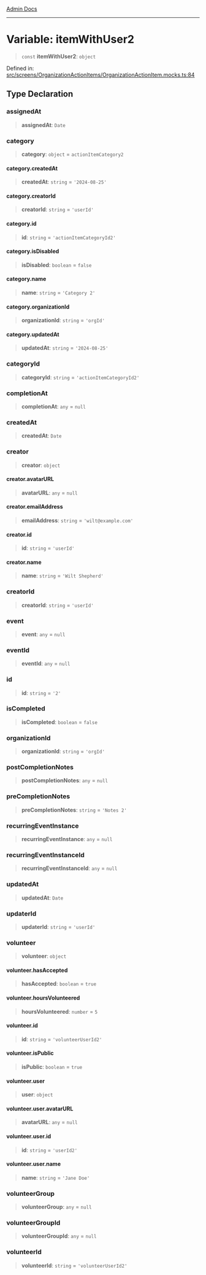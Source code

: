 [Admin Docs](/)

***

# Variable: itemWithUser2

> `const` **itemWithUser2**: `object`

Defined in: [src/screens/OrganizationActionItems/OrganizationActionItem.mocks.ts:84](https://github.com/PalisadoesFoundation/talawa-admin/blob/main/src/screens/OrganizationActionItems/OrganizationActionItem.mocks.ts#L84)

## Type Declaration

### assignedAt

> **assignedAt**: `Date`

### category

> **category**: `object` = `actionItemCategory2`

#### category.createdAt

> **createdAt**: `string` = `'2024-08-25'`

#### category.creatorId

> **creatorId**: `string` = `'userId'`

#### category.id

> **id**: `string` = `'actionItemCategoryId2'`

#### category.isDisabled

> **isDisabled**: `boolean` = `false`

#### category.name

> **name**: `string` = `'Category 2'`

#### category.organizationId

> **organizationId**: `string` = `'orgId'`

#### category.updatedAt

> **updatedAt**: `string` = `'2024-08-25'`

### categoryId

> **categoryId**: `string` = `'actionItemCategoryId2'`

### completionAt

> **completionAt**: `any` = `null`

### createdAt

> **createdAt**: `Date`

### creator

> **creator**: `object`

#### creator.avatarURL

> **avatarURL**: `any` = `null`

#### creator.emailAddress

> **emailAddress**: `string` = `'wilt@example.com'`

#### creator.id

> **id**: `string` = `'userId'`

#### creator.name

> **name**: `string` = `'Wilt Shepherd'`

### creatorId

> **creatorId**: `string` = `'userId'`

### event

> **event**: `any` = `null`

### eventId

> **eventId**: `any` = `null`

### id

> **id**: `string` = `'2'`

### isCompleted

> **isCompleted**: `boolean` = `false`

### organizationId

> **organizationId**: `string` = `'orgId'`

### postCompletionNotes

> **postCompletionNotes**: `any` = `null`

### preCompletionNotes

> **preCompletionNotes**: `string` = `'Notes 2'`

### recurringEventInstance

> **recurringEventInstance**: `any` = `null`

### recurringEventInstanceId

> **recurringEventInstanceId**: `any` = `null`

### updatedAt

> **updatedAt**: `Date`

### updaterId

> **updaterId**: `string` = `'userId'`

### volunteer

> **volunteer**: `object`

#### volunteer.hasAccepted

> **hasAccepted**: `boolean` = `true`

#### volunteer.hoursVolunteered

> **hoursVolunteered**: `number` = `5`

#### volunteer.id

> **id**: `string` = `'volunteerUserId2'`

#### volunteer.isPublic

> **isPublic**: `boolean` = `true`

#### volunteer.user

> **user**: `object`

#### volunteer.user.avatarURL

> **avatarURL**: `any` = `null`

#### volunteer.user.id

> **id**: `string` = `'userId2'`

#### volunteer.user.name

> **name**: `string` = `'Jane Doe'`

### volunteerGroup

> **volunteerGroup**: `any` = `null`

### volunteerGroupId

> **volunteerGroupId**: `any` = `null`

### volunteerId

> **volunteerId**: `string` = `'volunteerUserId2'`
